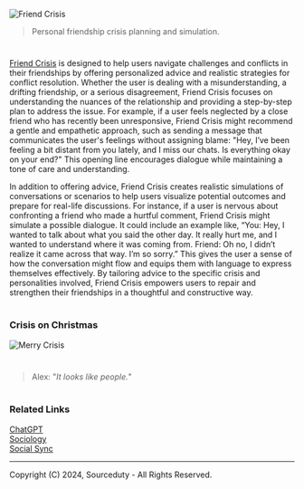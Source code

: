 ![Friend Crisis](https://github.com/user-attachments/assets/9f8554f3-9929-4067-9ba2-8ecc8a996151)

> Personal friendship crisis planning and simulation.
#

[Friend Crisis](https://chatgpt.com/g/g-4YeyehUlH-friend-crisis) is designed to help users navigate challenges and conflicts in their friendships by offering personalized advice and realistic strategies for conflict resolution. Whether the user is dealing with a misunderstanding, a drifting friendship, or a serious disagreement, Friend Crisis focuses on understanding the nuances of the relationship and providing a step-by-step plan to address the issue. For example, if a user feels neglected by a close friend who has recently been unresponsive, Friend Crisis might recommend a gentle and empathetic approach, such as sending a message that communicates the user's feelings without assigning blame: "Hey, I’ve been feeling a bit distant from you lately, and I miss our chats. Is everything okay on your end?" This opening line encourages dialogue while maintaining a tone of care and understanding.

In addition to offering advice, Friend Crisis creates realistic simulations of conversations or scenarios to help users visualize potential outcomes and prepare for real-life discussions. For instance, if a user is nervous about confronting a friend who made a hurtful comment, Friend Crisis might simulate a possible dialogue. It could include an example like, “You: Hey, I wanted to talk about what you said the other day. It really hurt me, and I wanted to understand where it was coming from. Friend: Oh no, I didn’t realize it came across that way. I’m so sorry.” This gives the user a sense of how the conversation might flow and equips them with language to express themselves effectively. By tailoring advice to the specific crisis and personalities involved, Friend Crisis empowers users to repair and strengthen their friendships in a thoughtful and constructive way.

#
### Crisis on Christmas

![Merry Crisis](https://github.com/user-attachments/assets/ae80358f-0fce-47a3-9954-ded6987cf252)

#

> Alex: "*It looks like people.*"

#
### Related Links

[ChatGPT](https://github.com/sourceduty/ChatGPT)
<br>
[Sociology](https://github.com/sourceduty/Sociology)
<br>
[Social Sync](https://github.com/sourceduty/Social_Sync)

***
Copyright (C) 2024, Sourceduty - All Rights Reserved.
